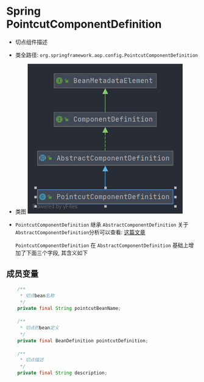 # Spring PointcutComponentDefinition
- 切点组件描述
- 类全路径: `org.springframework.aop.config.PointcutComponentDefinition`
- 类图
    ![PointcutComponentDefinition](./images/PointcutComponentDefinition.png)
    
    
- `PointcutComponentDefinition` 继承 `AbstractComponentDefinition` 关于 `AbstractComponentDefinition`分析可以查看: [这篇文章](./Spring-AbstractComponentDefinition.md)

    `PointcutComponentDefinition` 在 `AbstractComponentDefinition` 基础上增加了下面三个字段, 其含义如下

## 成员变量

```java
	/**
	 * 切点bean名称
	 */
	private final String pointcutBeanName;

	/**
	 * 切点的bean定义
	 */
	private final BeanDefinition pointcutDefinition;

	/**
	 * 切点描述
	 */
	private final String description;

```